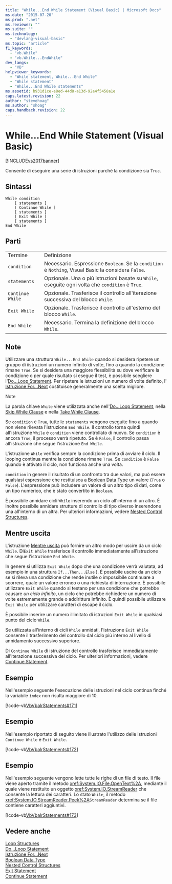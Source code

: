```yaml
---
title: "While...End While Statement (Visual Basic) | Microsoft Docs"
ms.date: "2015-07-20"
ms.prod: ".net"
ms.reviewer: ""
ms.suite: ""
ms.technology: 
  - "devlang-visual-basic"
ms.topic: "article"
f1_keywords: 
  - "vb.While"
  - "vb.While...EndWhile"
dev_langs: 
  - "VB"
helpviewer_keywords: 
  - "While statement, While...End While"
  - "While statement"
  - "While...End While statements"
ms.assetid: b931d1ce-e8ed-44d8-a13d-92a4f5458a1e
caps.latest.revision: 22
author: "stevehoag"
ms.author: "shoag"
caps.handback.revision: 22
---
```

# While...End While Statement (Visual Basic)
[!INCLUDE[vs2017banner](../../../visual-basic/developing-apps/includes/vs2017banner.md)]

Consente di eseguire una serie di istruzioni purché la condizione sia `True`.  
  
## Sintassi  
  
```  
While condition  
    [ statements ]  
    [ Continue While ]  
    [ statements ]  
    [ Exit While ]  
    [ statements ]  
End While  
```  
  
## Parti  
  
|||  
|-|-|  
|Termine|Definizione|  
|`condition`|Necessario.  Espressione `Boolean`.  Se la `condition` è `Nothing`, Visual Basic la considera `False`.|  
|`statements`|Opzionale.  Una o più istruzioni basate su `While`, eseguite ogni volta che `condition` è `True`.|  
|`Continue While`|Opzionale.  Trasferisce il controllo all'iterazione successiva del blocco `While`.|  
|`Exit While`|Opzionale.  Trasferisce il controllo all'esterno del blocco `While`.|  
|`End While`|Necessario.  Termina la definizione del blocco `While`.|  
  
## Note  
 Utilizzare una struttura `While...End While` quando si desidera ripetere un gruppo di iistruzioni un numero infinito di volte, fino a quando la condizione rimane `True`.  Se si desidera una maggiore flessibilità su dove verificare la condizione o per quale risultato si esegue il test, è possibile scegliere l'[Do...Loop Statement](../../../visual-basic/language-reference/statements/do-loop-statement.md).  Per ripetere le istruzioni un numero di volte definito, l' [Istruzione For...Next](../../../visual-basic/language-reference/statements/for-next-statement.md) costituisce generalmente una scelta migliore.  
  
> [!NOTE]
>  La parola chiave `While` viene utilizzata anche nell'[Do...Loop Statement](../../../visual-basic/language-reference/statements/do-loop-statement.md), nella [Skip While Clause](../../../visual-basic/language-reference/queries/skip-while-clause.md) e nella [Take While Clause](../../../visual-basic/language-reference/queries/take-while-clause.md).  
  
 Se `condition` è `True`, tutte le `statements` vengono eseguite fino a quando non viene rilevata l'istruzione `End While`.  Il controllo torna quindi all'istruzione `While` e `condition` viene controllato di nuovo.  Se `condition` è ancora `True`, il processo verrà ripetuto.  Se è `False`, il controllo passa all'istruzione che segue l'istruzione `End While`.  
  
 L'istruzione `While` verifica sempre la condizione prima di avviare il ciclo.  Il looping continua mentre la condizione rimane `True`.  Se `condition` è `False` quando è attivato il ciclo, non funziona anche una volta.  
  
 `condition` in genere il risultato di un confronto tra due valori, ma può essere qualsiasi espressione che restituisca a [Boolean Data Type](../../../visual-basic/language-reference/data-types/boolean-data-type.md) un valore \(`True` o `False`\).  L'espressione può includere un valore di un altro tipo di dati, come un tipo numerico, che è stato convertito in `Boolean`.  
  
 È possibile annidare cicli `While` inserendo un ciclo all'interno di un altro.  È inoltre possibile annidare strutture di controllo di tipo diverso inserendone una all'interno di un altra.  Per ulteriori informazioni, vedere [Nested Control Structures](../../../visual-basic/programming-guide/language-features/control-flow/nested-control-structures.md).  
  
## Mentre uscita  
 L'istruzione [Mentre uscita](../../../visual-basic/language-reference/statements/exit-statement.md) può fornire un altro modo per uscire da un ciclo `While`.  Di`Exit While` trasferisce il controllo immediatamente all'istruzione che segue l'istruzione `End While`.  
  
 In genere si utilizza `Exit While` dopo che una condizione verrà valutata, ad esempio in una struttura `If...Then...Else` \).  È possibile uscire da un ciclo se si rileva una condizione che rende inutile o impossibile continuare a scorrere, quale un valore erroneo o una richiesta di interruzione.  È possibile utilizzare `Exit While` quando si testano per una condizione che potrebbe causare *un ciclo infinito*, un ciclo che potrebbe richiedere un numero di volte estremamente grande o addirittura infinito.  È quindi possibile utilizzare `Exit While` per utilizzare caratteri di escape il ciclo.  
  
 È possibile inserire un numero illimitato di istruzioni `Exit While` in qualsiasi punto del ciclo `While`.  
  
 Se utilizzata all'interno di cicli `While` annidati, l'istruzione `Exit While` consente il trasferimento del controllo dal ciclo più interno al livello di annidamento successivo superiore.  
  
 Di `Continue While` di istruzione del controllo trasferisce immediatamente all'iterazione successiva del ciclo.  Per ulteriori informazioni, vedere [Continue Statement](../../../visual-basic/language-reference/statements/continue-statement.md).  
  
## Esempio  
 Nell'esempio seguente l'esecuzione delle istruzioni nel ciclo continua finché la variabile `index` non risulta maggiore di 10.  
  
 [!code-vb[VbVbalrStatements#171](../../../visual-basic/language-reference/error-messages/codesnippet/visualbasic/while-end-while-statement_1.vb)]  
  
## Esempio  
 Nell'esempio riportato di seguito viene illustrato l'utilizzo delle istruzioni `Continue While` e `Exit While`.  
  
 [!code-vb[VbVbalrStatements#172](../../../visual-basic/language-reference/error-messages/codesnippet/visualbasic/while-end-while-statement_2.vb)]  
  
## Esempio  
 Nell'esempio seguente vengono lette tutte le righe di un file di testo.  Il file viene aperto tramite il metodo <xref:System.IO.File.OpenText%2A>, mediante il quale viene restituito un oggetto <xref:System.IO.StreamReader> che consente la lettura dei caratteri.  Lo stato `While`, il metodo <xref:System.IO.StreamReader.Peek%2A>`StreamReader` determina se il file contiene caratteri aggiuntivi.  
  
 [!code-vb[VbVbalrStatements#173](../../../visual-basic/language-reference/error-messages/codesnippet/visualbasic/while-end-while-statement_3.vb)]  
  
## Vedere anche  
 [Loop Structures](../../../visual-basic/programming-guide/language-features/control-flow/loop-structures.md)   
 [Do...Loop Statement](../../../visual-basic/language-reference/statements/do-loop-statement.md)   
 [Istruzione For...Next](../../../visual-basic/language-reference/statements/for-next-statement.md)   
 [Boolean Data Type](../../../visual-basic/language-reference/data-types/boolean-data-type.md)   
 [Nested Control Structures](../../../visual-basic/programming-guide/language-features/control-flow/nested-control-structures.md)   
 [Exit Statement](../../../visual-basic/language-reference/statements/exit-statement.md)   
 [Continue Statement](../../../visual-basic/language-reference/statements/continue-statement.md)